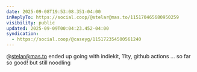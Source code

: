 ```yaml
---
date: 2025-09-08T19:53:08.351-04:00
inReplyTo: https://social.coop/@stelar@mas.to/115170465680950259
visibility: public
updated: 2025-09-09T00:04:23.452-04:00
syndication:
  - https://social.coop/@caseyg/115172354500561240
---
```


@stelar@mas.to ended up going with indiekit, 11ty, github actions … so far so good! but still noodling
